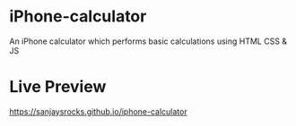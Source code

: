 # iPhone-calculator
An iPhone calculator which performs basic calculations using HTML CSS & JS

# Live Preview
https://sanjaysrocks.github.io/iphone-calculator
